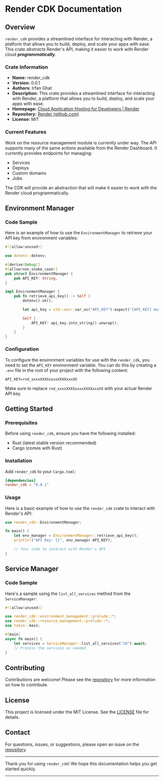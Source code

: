 # Render CDK Documentation

## Overview

`render_cdk` provides a streamlined interface for interacting with Render, a platform that allows you to build, deploy, and scale your apps with ease. This crate _abstracts_ Render's API, making it easier to work with Render cloud _**programmatically**_.

### Crate Information

-   **Name:** render_cdk
-   **Version:** 0.0.1
-   **Authors:** Irfan Ghat
-   **Description:** This crate provides a streamlined interface for interacting with Render, a platform that allows you to build, deploy, and scale your apps with ease.
-   **Homepage:** [Cloud Application Hosting for Developers | Render](https://render.com/)
-   **Repository:** [Render (github.com)](https://github.com/renderinc)
-   **License:** MIT

### Current Features

Work on the resource management module is currently under way. The API supports many of the same actions available from the Render Dashboard. It currently provides endpoints for managing:

-   Services
-   Deploys
-   Custom domains
-   Jobs

The CDK will provide an abstraction that will make it easier to work with the Render cloud programmatically.

## Environment Manager

### Code Sample

Here is an example of how to use the `EnvironmentManager` to retrieve your API key from environment variables:

```rust
#![allow(unused)]

use dotenv::dotenv;

#[derive(Debug)]
#[allow(non_snake_case)]
pub struct EnvironmentManager {
    pub API_KEY: String,
}

impl EnvironmentManager {
    pub fn retrieve_api_key() -> Self {
        dotenv().ok();

        let api_key = std::env::var_os("API_KEY").expect("[API_KEY] must be set.");

        Self {
            API_KEY: api_key.into_string().unwrap(),
        }
    }
}
``` 

### Configuration

To configure the environment variables for use with the `render_cdk`, you need to set the `API_KEY` environment variable. You can do this by creating a `.env` file in the root of your project with the following content:

```.env
API_KEY=rnd_xxxxXXXXxxxxXXXXxxxXX
``` 

Make sure to replace `rnd_xxxxXXXXxxxxXXXXxxxXX` with your actual Render API key.

## Getting Started

### Prerequisites

Before using `render_cdk`, ensure you have the following installed:

-   Rust (latest stable version recommended)
-   Cargo (comes with Rust)

### Installation

Add `render_cdk` to your `Cargo.toml`:

```toml
[dependencies]
render_cdk = "0.0.1"
``` 

### Usage

Here is a basic example of how to use the `render_cdk` crate to interact with Render's API:

```rust
use render_cdk::EnvironmentManager;

fn main() {
    let env_manager = EnvironmentManager::retrieve_api_key();
    println!("API Key: {}", env_manager.API_KEY);

    // Your code to interact with Render's API
}
``` 

## Service Manager

### Code Sample

Here's a sample using the `list_all_services` method from the `ServiceManager`:

```rust
#![allow(unused)]

use render_cdk::environment_management::prelude::*;
use render_cdk::resource_management::prelude::*;
use tokio::main;

#[main]
async fn main() {
    let services = ServiceManager::list_all_services("20").await;
    // Process the services as needed
}
``` 

## Contributing

Contributions are welcome! Please see the [repository](https://github.com/lexara-prime-ai/RENDER_CDK) for more information on how to contribute.

## License

This project is licensed under the MIT License. See the [LICENSE](https://github.com/lexara-prime-ai/MPESA_SDK/blob/master/LICENSE) file for details.

## Contact

For questions, issues, or suggestions, please open an issue on the [repository](https://github.com/lexara-prime-ai/RENDER_CDK).

----------

Thank you for using `render_cdk`! We hope this documentation helps you get started quickly.

----------
